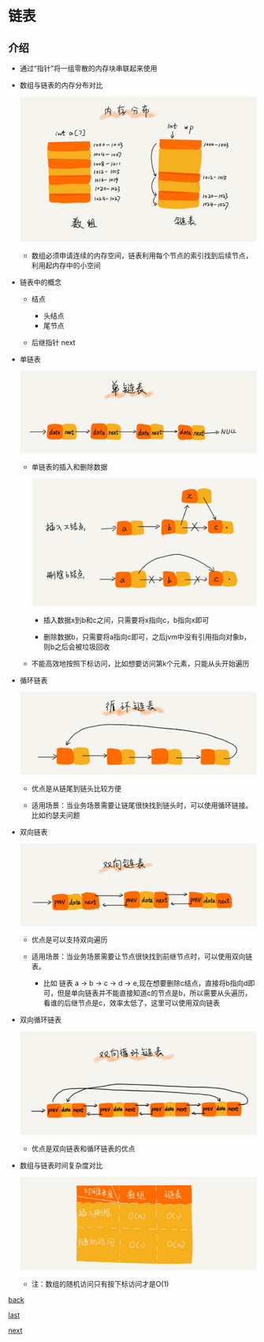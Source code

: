 # 链表

## 介绍

- 通过“指针”将一组零散的内存块串联起来使用

- 数组与链表的内存分布对比
    
    ![](./picture/链表内存分配.jpg)

    - 数组必须申请连续的内存空间，链表利用每个节点的索引找到后续节点，利用起内存中的小空间

- 链表中的概念
    
    - 结点
    
        - 头结点
        - 尾节点
        
    - 后继指针 next

- 单链表

    ![](./picture/单链表.jpg)

    - 单链表的插入和删除数据
    
        ![](./picture/链表插入删除数据.jpg)
        
        - 插入数据x到b和c之间，只需要将x指向c，b指向x即可
        
        - 删除数据b，只需要将a指向c即可，之后jvm中没有引用指向对象b，则b之后会被垃圾回收
        
    - 不能高效地按照下标访问，比如想要访问第k个元素，只能从头开始遍历

- 循环链表

    ![](./picture/循环链表.jpg)

    - 优点是从链尾到链头比较方便
    
    - 适用场景：当业务场景需要让链尾很快找到链头时，可以使用循环链接。比如约瑟夫问题
    

- 双向链表

    ![](./picture/双向链表.jpg)

    - 优点是可以支持双向遍历
    
    - 适用场景：当业务场景需要让节点很快找到前继节点时，可以使用双向链表。
        
        - 比如 链表 a -> b -> c -> d -> e,现在想要删除c结点，直接将b指向d即可，但是单向链表并不能直接知道c的节点是b，所以需要从头遍历，看谁的后继节点是c，效率太低了，这里可以使用双向链表
    
- 双向循环链表 

    ![](./picture/双向循环链表.jpg)

    - 优点是双向链表和循环链表的优点

- 数组与链表时间复杂度对比

    ![](./picture/数组链表对比.jpg)
    
    - 注：数组的随机访问只有按下标访问才是O(1)

   

[back](../)

[last](../1.数组)

[next](../3.栈)


